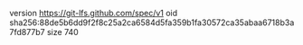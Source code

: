version https://git-lfs.github.com/spec/v1
oid sha256:88de5b6dd9f2f8c25a2ca6584d5fa359b1fa30572ca35abaa6718b3a7fd877b7
size 740
